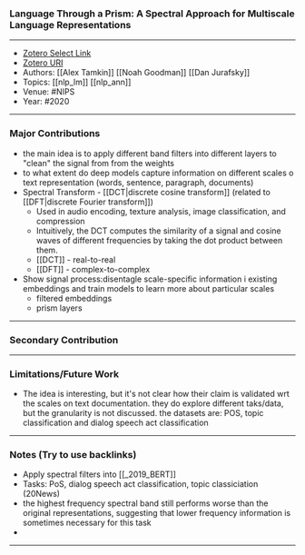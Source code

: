 ### Language Through a Prism: A Spectral Approach for Multiscale Language Representations
---
- [Zotero Select Link](zotero://select/groups/2480461/items/Z6TDDLG2)
- [Zotero URI](https://www.zotero.org/groups/2480461/items/Z6TDDLG2)
- Authors: [[Alex Tamkin]] [[Noah Goodman]] [[Dan Jurafsky]]
- Topics: [[nlp_lm]] [[nlp_ann]]
- Venue: #NIPS 
- Year: #2020
---
### Major Contributions
- the main idea is to apply different band filters into different layers to "clean" the signal from from the weights 
- to what extent do deep models capture information on different scales o text representation (words, sentence, paragraph, documents)
- Spectral Transform - [[DCT|discrete cosine transform]] (related to [[DFT|discrete Fourier transform]])
	- Used in audio encoding, texture analysis, image classification, and compression
	- Intuitively, the DCT computes the similarity of a signal and cosine waves of different frequencies by taking the dot product between them.
	- [[DCT]] - real-to-real
	- [[DFT]] - complex-to-complex
- Show signal process:disentagle scale-specific information i existing embeddings and train models to learn more about particular scales
	- filtered embeddings
	- prism layers
---
### Secondary Contribution
---
### Limitations/Future Work
- The idea is interesting, but it's not clear how their claim is validated wrt the scales on text documentation. they do explore different taks/data, but the granularity is not discussed. the datasets are: POS, topic classification and dialog speech act classification
---
### Notes (Try to use backlinks)
- Apply spectral filters into [[_2019_BERT]]
- Tasks: PoS, dialog speech act classification,  topic classiciation (20News)
- the highest frequency spectral band still performs worse than the original representations, suggesting that lower frequency information is sometimes necessary for this task
- 
---
